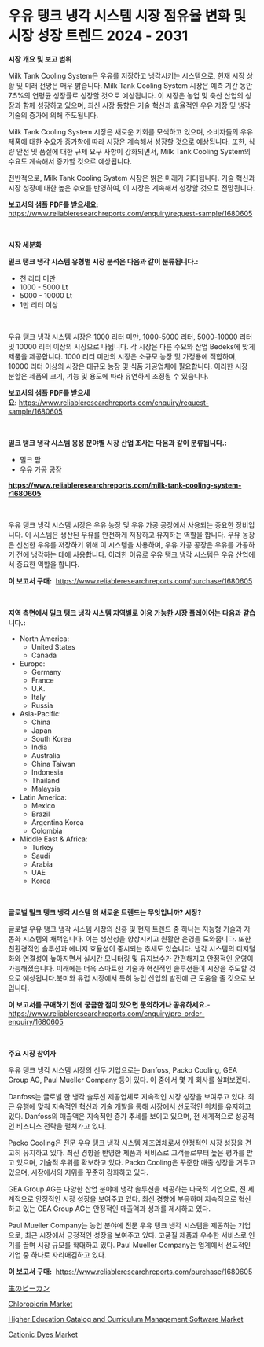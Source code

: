 <p><h1>우유 탱크 냉각 시스템 시장 점유율 변화 및 시장 성장 트렌드 2024 - 2031</h1></p><p><strong>시장 개요 및 보고 범위</strong></p>
<p><p>Milk Tank Cooling System은 우유를 저장하고 냉각시키는 시스템으로, 현재 시장 상황 및 미래 전망은 매우 밝습니다. Milk Tank Cooling System 시장은 예측 기간 동안 7.5%의 연평균 성장률로 성장할 것으로 예상됩니다. 이 시장은 농업 및 축산 산업의 성장과 함께 성장하고 있으며, 최신 시장 동향은 기술 혁신과 효율적인 우유 저장 및 냉각 기술의 증가에 의해 주도됩니다.</p><p>Milk Tank Cooling System 시장은 새로운 기회를 모색하고 있으며, 소비자들의 우유 제품에 대한 수요가 증가함에 따라 시장은 계속해서 성장할 것으로 예상됩니다. 또한, 식량 안전 및 품질에 대한 규제 요구 사항이 강화되면서, Milk Tank Cooling System의 수요도 계속해서 증가할 것으로 예상됩니다.</p><p>전반적으로, Milk Tank Cooling System 시장은 밝은 미래가 기대됩니다. 기술 혁신과 시장 성장에 대한 높은 수요를 반영하여, 이 시장은 계속해서 성장할 것으로 전망됩니다.</p></p>
<p><strong>보고서의 샘플 PDF를 받으세요:</strong> <a href="https://www.reliableresearchreports.com/enquiry/request-sample/1680605">https://www.reliableresearchreports.com/enquiry/request-sample/1680605</a></p>
<p>&nbsp;</p>
<p><strong>시장 세분화</strong></p>
<p><strong>밀크 탱크 냉각 시스템 유형별 시장 분석은 다음과 같이 분류됩니다.:</strong></p>
<p><ul><li>천 리터 미만</li><li>1000 - 5000 Lt</li><li>5000 - 10000 Lt</li><li>1만 리터 이상</li></ul></p>
<p>&nbsp;</p>
<p><p>우유 탱크 냉각 시스템 시장은 1000 리터 미만, 1000-5000 리터, 5000-10000 리터 및 10000 리터 이상의 시장으로 나뉩니다. 각 시장은 다른 수요와 산업 Bedeks에 맞게 제품을 제공합니다. 1000 리터 미만의 시장은 소규모 농장 및 가정용에 적합하며, 10000 리터 이상의 시장은 대규모 농장 및 식품 가공업체에 필요합니다. 이러한 시장 분할은 제품의 크기, 기능 및 용도에 따라 유연하게 조정될 수 있습니다.</p></p>
<p><strong>보고서의 샘플 PDF를 받으세요:</strong>&nbsp;<a href="https://www.reliableresearchreports.com/enquiry/request-sample/1680605">https://www.reliableresearchreports.com/enquiry/request-sample/1680605</a></p>
<p>&nbsp;</p>
<p><strong> 밀크 탱크 냉각 시스템 응용 분야별 시장 산업 조사는 다음과 같이 분류됩니다.:</strong></p>
<p><ul><li>밀크 팜</li><li>우유 가공 공장</li></ul></p>
<p><strong><a href="https://www.reliableresearchreports.com/milk-tank-cooling-system-r1680605">https://www.reliableresearchreports.com/milk-tank-cooling-system-r1680605</a></strong></p>
<p>&nbsp;</p>
<p><p>우유 탱크 냉각 시스템 시장은 우유 농장 및 우유 가공 공장에서 사용되는 중요한 장비입니다. 이 시스템은 생산된 우유를 안전하게 저장하고 유지하는 역할을 합니다. 우유 농장은 신선한 우유를 저장하기 위해 이 시스템을 사용하며, 우유 가공 공장은 우유를 가공하기 전에 냉각하는 데에 사용합니다. 이러한 이유로 우유 탱크 냉각 시스템은 우유 산업에서 중요한 역할을 합니다.</p></p>
<p><strong>이 보고서 구매:</strong>&nbsp; <a href="https://www.reliableresearchreports.com/purchase/1680605">https://www.reliableresearchreports.com/purchase/1680605</a></p>
<p>&nbsp;</p>
<p><strong>지역 측면에서 밀크 탱크 냉각 시스템 지역별로 이용 가능한 시장 플레이어는 다음과 같습니다.:</strong></p>
<p><ul>
    <li>
        North America:
        <ul>
            <li>United States</li>
            <li>Canada</li>
        </ul>
    </li>
    <li>
        Europe:
        <ul>
            <li>Germany</li>
            <li>France</li>
            <li>U.K.</li>
            <li>Italy</li>
            <li>Russia</li>
        </ul>
    </li>
    <li>
        Asia-Pacific:
        <ul>
            <li>China</li>
            <li>Japan</li>
            <li>South Korea</li>
            <li>India</li>
            <li>Australia</li>
            <li>China Taiwan</li>
            <li>Indonesia</li>
            <li>Thailand</li>
            <li>Malaysia</li>
        </ul>
    </li>
    <li>
        Latin America:
        <ul>
            <li>Mexico</li>
            <li>Brazil</li>
            <li>Argentina Korea</li>
            <li>Colombia</li>
        </ul>
    </li>
    <li>
        Middle East & Africa:
        <ul>
            <li>Turkey</li>
            <li>Saudi</li>
            <li>Arabia</li>
            <li>UAE</li>
            <li>Korea</li>
        </ul>
    </li>
    </ul></p>
<p>&nbsp;</p>
<p><strong>글로벌 밀크 탱크 냉각 시스템 의 새로운 트렌드는 무엇입니까? 시장?</strong></p>
<p><p>글로벌 우유 탱크 냉각 시스템 시장의 신흥 및 현재 트렌드 중 하나는 지능형 기술과 자동화 시스템의 채택입니다. 이는 생산성을 향상시키고 원활한 운영을 도와줍니다. 또한 친환경적인 솔루션과 에너지 효율성이 중시되는 추세도 있습니다. 냉각 시스템의 디지털화와 연결성이 높아지면서 실시간 모니터링 및 유지보수가 간편해지고 안정적인 운영이 가능해졌습니다. 미래에는 더욱 스마트한 기술과 혁신적인 솔루션들이 시장을 주도할 것으로 예상됩니다.북미와 유럽 시장에서 특히 농업 산업의 발전에 큰 도움을 줄 것으로 보입니다.</p></p>
<p><strong>이 보고서를 구매하기 전에 궁금한 점이 있으면 문의하거나 공유하세요.</strong>- <a href="https://www.reliableresearchreports.com/enquiry/pre-order-enquiry/1680605">https://www.reliableresearchreports.com/enquiry/pre-order-enquiry/1680605</a></p>
<p>&nbsp;</p>
<p><strong>주요 시장 참여자</strong></p>
<p><p>우유 탱크 냉각 시스템 시장의 선두 기업으로는 Danfoss, Packo Cooling, GEA Group AG, Paul Mueller Company 등이 있다. 이 중에서 몇 개 회사를 살펴보겠다.</p><p>Danfoss는 글로벌 한 냉각 솔루션 제공업체로 지속적인 시장 성장을 보여주고 있다. 최근 유행에 맞춰 지속적인 혁신과 기술 개발을 통해 시장에서 선도적인 위치를 유지하고 있다. Danfoss의 매출액은 지속적인 증가 추세를 보이고 있으며, 전 세계적으로 성공적인 비즈니스 전략을 펼쳐가고 있다.</p><p>Packo Cooling은 전문 우유 탱크 냉각 시스템 제조업체로서 안정적인 시장 성장을 견고히 유지하고 있다. 최신 경향을 반영한 제품과 서비스로 고객들로부터 높은 평가를 받고 있으며, 기술적 우위를 확보하고 있다. Packo Cooling은 꾸준한 매출 성장을 거두고 있으며, 시장에서의 지위를 꾸준히 강화하고 있다.</p><p>GEA Group AG는 다양한 산업 분야에 냉각 솔루션을 제공하는 다국적 기업으로, 전 세계적으로 안정적인 시장 성장을 보여주고 있다. 최신 경향에 부응하며 지속적으로 혁신하고 있는 GEA Group AG는 안정적인 매출액과 성과를 제시하고 있다.</p><p>Paul Mueller Company는 농업 분야에 전문 우유 탱크 냉각 시스템을 제공하는 기업으로, 최근 시장에서 긍정적인 성장을 보여주고 있다. 고품질 제품과 우수한 서비스로 인기를 끌며 시장 규모를 확대하고 있다. Paul Mueller Company는 업계에서 선도적인 기업 중 하나로 자리매김하고 있다.</p></p>
<p><strong>이 보고서 구매:</strong>&nbsp;&nbsp;<a href="https://www.reliableresearchreports.com/purchase/1680605">https://www.reliableresearchreports.com/purchase/1680605</a></p>
<p><p><a href="https://github.com/one-cool-chick/Market-Research-Report-List-1/blob/main/582812325781.md">生のピーカン</a></p><p><a href="https://www.linkedin.com/pulse/chloropicrin-market-size-global-industry-overview-segmentation-ctuwe?trackingId=xLj063TuSdQVzEjOAS2TpA%3D%3D">Chloropicrin Market</a></p><p><a href="https://github.com/dimitrishawkinswaynenp91rgz/Market-Research-Report-List-2/blob/main/higher-education-catalog-and-curriculum-management-software-market.md">Higher Education Catalog and Curriculum Management Software Market</a></p><p><a href="https://www.linkedin.com/pulse/cationic-dyes-market-analysis-examines-its-scope-growth-opportunities-u1jae?trackingId=vbVXO7TVERmDmQiFkXzCxg%3D%3D">Cationic Dyes Market</a></p></p>